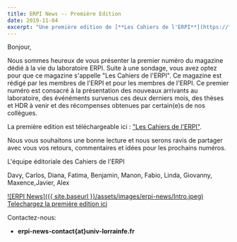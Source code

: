 ```yaml
---
title: ERPI News -- Première Edition 
date: 2019-11-04
excerpt: "Une première edition de [**Les Cahiers de l'ERPI**](https://fr.calameo.com/read/0060763646fcd48e99249)."
---
```

Bonjour,

Nous sommes heureux de vous présenter la premier numéro du magazine dédié à la vie du laboratoire ERPI. Suite à une sondage, vous avez optez pour que ce magazine s'appelle "Les Cahiers de l'ERPI". 
Ce magazine est rédigé par les membres de l'ERPI et pour les membres de l'ERPI. 
Ce premier numéro est consacré à la présentation des nouveaux arrivants au laboratoire, des événéments survenus ces deux derniers mois, des thèses et HDR à venir et des récompenses obtenues par certain(e)s de nos collègues. 

La première edition est téléchargeable ici : ["Les Cahiers de l'ERPI"](https://fr.calameo.com/read/0060763646fcd48e99249). 

Nous vous souhaitons une bonne lecture et nous serons ravis de partager avec vous vos retours, commentaires et idées pour les prochains numéros.

L'équipe éditoriale des Cahiers de l'ERPI

Davy, Carlos, Diana, Fatima, Benjamin, Manon, Fabio, Linda, Giovanny, Maxence,Javier, Alex


<a href="https://v.calameo.com/?bkcode=0060763646fcd48e99249" target="_blank">
![ERPI News]({{ site.baseurl }}/assets/images/erpi-news/Intro.jpeg)
</a>


<a href="https://filesender.renater.fr/?s=download&token=4dfd1d17-d459-070f-f0b0-c5499675dda6"  target="_blank">
Telechargez la première edition ici
</a>

Contactez-nous:
 - **erpi-news-contact{at}univ-lorrainfe.fr**


